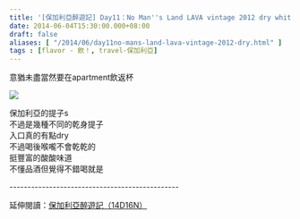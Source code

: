 ```yaml
---
title: '[保加利亞醉遊記] Day11：No Man''s Land LAVA vintage 2012 dry white wine'
date: 2014-06-04T15:30:00.000+08:00
draft: false
aliases: [ "/2014/06/day11no-mans-land-lava-vintage-2012-dry.html" ]
tags : [flavor - 飲！, travel-保加利亞]
---
```


意猶未盡當然要在apartment飲返杯  

![](/images/bulgaria11i.jpg)

保加利亞的提子s  
不過是幾種不同的乾身提子  
入口真的有點dry  
不過喝後喉嚨不會乾乾的  
挺豐富的酸酸味道  
不懂品酒但覺得不錯喝就是  
  
\-----------------------------------------------  
  
延伸閱讀：[保加利亞醉遊記（14D16N）](https://hidie.net/bulgaria14d16n/)
